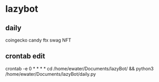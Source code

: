# lazybot

## daily
coingecko candy
ftx swag NFT

## crontab edit
crontab -e
0 *  *   *   *     cd /home/ewater/Documents/lazyBot/ && python3 /home/ewater/Documents/lazyBot/daily.py